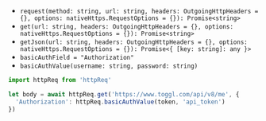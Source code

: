 - `request(method: string, url: string, headers: OutgoingHttpHeaders = {}, options: nativeHttps.RequestOptions = {}): Promise<string>`
- `get(url: string, headers: OutgoingHttpHeaders = {}, options: nativeHttps.RequestOptions = {}): Promise<string>`
- `getJson(url: string, headers: OutgoingHttpHeaders = {}, options: nativeHttps.RequestOptions = {}): Promise<{ [key: string]: any }>`
- `basicAuthField = "Authorization"`
- `basicAuthValue(username: string, password: string)`

```typescript
import httpReq from 'httpReq'

let body = await httpReq.get('https://www.toggl.com/api/v8/me', {
  'Authorization': httpReq.basicAuthValue(token, 'api_token')
})
```
